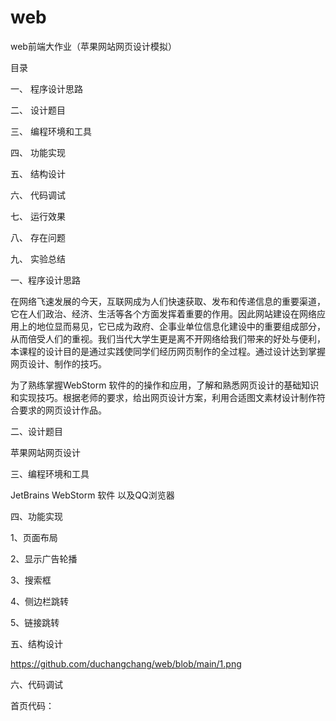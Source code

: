 # web
web前端大作业（苹果网站网页设计模拟）

目录

一、 程序设计思路

二、 设计题目	

三、 编程环境和工具

四、 功能实现

五、 结构设计

六、 代码调试	

七、 运行效果

八、 存在问题

九、 实验总结

一、程序设计思路

在网络飞速发展的今天，互联网成为人们快速获取、发布和传递信息的重要渠道，它在人们政治、经济、生活等各个方面发挥着重要的作用。因此网站建设在网络应用上的地位显而易见，它已成为政府、企事业单位信息化建设中的重要组成部分，从而倍受人们的重视。我们当代大学生更是离不开网络给我们带来的好处与便利，本课程的设计目的是通过实践使同学们经历网页制作的全过程。通过设计达到掌握网页设计、制作的技巧。

为了熟练掌握WebStorm 软件的的操作和应用，了解和熟悉网页设计的基础知识和实现技巧。根据老师的要求，给出网页设计方案，利用合适图文素材设计制作符合要求的网页设计作品。

二、设计题目

苹果网站网页设计

三、编程环境和工具

JetBrains WebStorm 软件 以及QQ浏览器

四、功能实现

1、页面布局

2、显示广告轮播

3、搜索框

4、侧边栏跳转

5、链接跳转

五、结构设计

https://github.com/duchangchang/web/blob/main/1.png

六、代码调试

首页代码：
<!DOCTYPE html>
<html>
<head lang="en">
    <meta charset="UTF-8">
    <title></title>
    <style>
        #sy{
            width: 1400px;
            height: 1200px;
        }
        .top1{
            width: 1398px;
            height: 150px;
            background: url("../photo/p1.jpg");
        }
        .top2{
            width: 1398px;
            height: 50px;
            background-color: darkgrey;
        }
        .left{
            width: 200px;
            height: 500px;
            background-color:lightslategrey;
            display: inline-block;
            margin-top: 20px;
        }

        .right{
            width: 1090px;
            height: 490px;
            display: inline-block;
            margin-left: 10px;

        }
        img{
            width: 1000px;
            height: 470px;
            margin-right: 0px;
        }
       .list{
            list-style: none;
            position: relative;
        }
        .item{
            position: absolute;
        }
        .item.active{
            z-index: 10;
        }
         .shu{
            list-style: none;
            position: relative;
            left: 450px;
            top: 400px;
            z-index: 1000;
        }
       .point{
            width: 15px;
            height: 15px;
            background-color:gainsboro;
            border-radius: 100%;
            float: left;
            margin-right: 50px;
            border-style: solid;
            border-width: 1px;
            border-color: black;
            cursor: pointer; /*把鼠标变成小手*/
        }
        .point.active {
            background-color: rgba(255, 255, 255, 0.2);
            z-index: 100;
        }

        .bottom1{
            width: 1400px;
            height: 800px;
            margin-top: 20px;
            background-color: gainsboro;
        }
        .ph1,.ph2,.ph3,.ph4,.ph5,.ph6,.w1,.w2,.w3,.w4,.w5,.w6{
            width: 350px;
            height: 250px;
            margin: 0px 20px 0px 50px;
        }
        .b1,.b2,.b3,.b4,.b5,.b6{
            width: 400px;
            height: 400px;
            float: left;
        }

        .bottom2{
            width: 1400px;
            height: 300px;
            background-color: gainsboro;
            font-size: 20px;
            font-style: inherit;
        }
        .kj1{
            width: 290px;
            height: 300px;
            margin-left: 200px;
            background-color: darkgray;
            float: left;
        }
        .kj2,.kj3,.kj4{
            width: 240px;
            height: 300px;
            background-color: darkgray;
            float: left;
        }
        .kj11{
            margin-left: 40px;
            float: left;
        }

        .bottom3{
            width: 1400px;
            height: 100px;
            background-color: lightgray;
        }
        .bt{
            padding-top: 10px;
           margin-left: 10px;
        }

        .wz1{
            width: 200px;
            height: 30px;
            padding-top: 10px;
            margin-left: 1100px;
            float: right;
        }
        .dhl{
            height: 40px;
            padding-top: 5px;
            margin-left: 450px;
        }
        .dhl1{
            width: 400px;
            height: 30px;
        }
        .dhl2{
            width: 50px;
            height: 30px;
        }
        .fll{
            width: 200px;
            height: 490px;
            background-color:lightslategrey;
            margin-top: 10px;
        }
        #fz1,#fz2,#fz3,#fz4,#fz5{
            width: 200px;
            height: 50px;
            float: left;
            background-color: lightslategrey;
        }
        #fz1:hover{  background-color: dimgray;  }
        #fz2:hover{  background-color: dimgray;  }
        #fz3:hover{  background-color: dimgray;  }
        #fz4:hover{ background-color: dimgray;  }
        #fz5:hover{background-color: dimgray;  }
        .fl{
            margin-left: 10px;
            font-size: 30px;
            font-weight: 600;
            color: midnightblue;
            float: left;
        }
        .fl1,.fl2,.fl3,.fl4,.fl5{
            margin-left: 25px;
            font-size: 20px;
            font-weight: 600;
            color: black;
        }
    </style>   
    </head>
    <body>
    <div id="sy">
    <div class="top1">
    <div class="wz1">
    <a href="../跳转页面/登录.html" >登录 </a> &nbsp;&nbsp;|
    <a href="../跳转页面/注册.html">注册 </a> &nbsp;&nbsp;|
    <a href="kf">客服 </a> &nbsp;&nbsp;|
    <a href="gd">更多</a> &nbsp;&nbsp;
    </div>
    </div>
    <div class="top2">
    <div class="dhl">
    <input class="dhl1" type="text" placeholder="请输入">
    <input class="dhl2" type="submit" value="搜索">
    </div>
    </div>

    <div class="left">
    <div class="fll">
        <div id="fz"><P class="fl">全部商品分类</P></div>
        <div id="fz1"><P class="fl1">Mac &nbsp; &nbsp; &nbsp; &nbsp; &nbsp; &nbsp; &nbsp;></P></div>
        <div id="fz2"><P class="fl2">iPad &nbsp; &nbsp; &nbsp; &nbsp; &nbsp; &nbsp; &nbsp;></P></div>
        <div id="fz3"><P class="fl3">Watch&nbsp;&nbsp; &nbsp; &nbsp; &nbsp; &nbsp;></P></div>
        <div id="fz4"><P class="fl4">iphone  &nbsp; &nbsp; &nbsp;&nbsp; &nbsp;></P></div>
        <div id="fz5"><P class="fl5">配件 &nbsp; &nbsp; &nbsp; &nbsp; &nbsp; &nbsp; &nbsp;></P></div>
     </div>
    </div>

    <div class="right">
    <ul class="shu">
        <li class="point active" data-index= '0'></li>
        <li class="point" data-index= '1'></li>
        <li class="point" data-index= '2'></li>
        <li class="point" data-index= '3'></li>
    </ul>
    <ul class="list">
        <li class="item active"><img src="../photo/p2.jpg"></li>
        <li class="item"><img src="../photo/p3.jpg"></li>
        <li class="item"><img src="../photo/p5.jpg"></li>
        <li class="item"><img src="../photo/p6.jpg"></li>
    </ul>
    </div>

    <div class="bottom1">
    <div class="b1">
        <img class="ph1" src="../photo/p4.jpg">
        <div class="w1">
           <h2>iPad Pro</h2>
           <h4>你的下一台电脑，何必是电脑</h4>
           <a href="../跳转页面/Mac.html">进一步了解</a> &nbsp;&nbsp;<a href="iPad.html">购买</a>
        </div>
    </div>
    <div class="b2">
        <img class="ph2" src="../photo/p7.jpg">
        <div class="w2">
            <h2>iPad Pro</h2>
            <h4>你的下一台电脑，何必是电脑</h4>
            <a href="../跳转页面/iPad.html">进一步了解</a> &nbsp;&nbsp;<a href="iPad.html">购买</a>
        </div>
    </div>
    <div class="b3">
        <img class="ph3" src="../photo/p8.jpg">
        <div class="w3">
            <h2>iPad Pro</h2>
            <h4>你的下一台电脑，何必是电脑</h4>
            <a href="../跳转页面/iphone.html">进一步了解</a> &nbsp;&nbsp;<a href="iPad.html">购买</a>
        </div>
    </div>
    <div class="b4">
        <img class="ph4" src="../photo/p9.jpg">
        <div class="w4">
            <h2>iPad Pro</h2>
            <h4>你的下一台电脑，何必是电脑</h4>
            <a href="../跳转页面/Watch.html">进一步了解</a> &nbsp;&nbsp;<a href="iPad.html">购买</a>
        </div>
    </div>
    <div class="b5">
        <img class="ph5" src="../photo/p10.jpg">
        <div class="w5">
            <h2>iPad Pro</h2>
            <h4>你的下一台电脑，何必是电脑</h4>
            <a href="../跳转页面/配件.html">进一步了解</a> &nbsp;&nbsp;<a href="iPad.html">购买</a>
        </div>
    </div>
    <div class="b6">
        <img class="ph6" src="../photo/p11.jpg">
        <div class="w6">
            <h2>iPad Pro</h2>
            <h4>你的下一台电脑，何必是电脑</h4>
            <a href="../跳转页面/Mac.html">进一步了解</a> &nbsp;&nbsp;<a href="iPad.html">购买</a>
        </div>
    </div>
    </div>

    <div class="bottom2">
    <div class="kj1">
        <div class="kj11">
        选购及了解<br>
        翻新和优惠<br>
        分期付款<br>
        Apple Trade In 换购计划<br>
        订单状态<br>
        </div>
     </div>
    <div class="kj2">
        服务<br>
        Apple Music<br>
        iCloud<br>
        账户<br>
        管理你的 Apple ID<br>
        </div>
    <div class="kj3">
        Apple Store 商店<br>
        查找零售店<br>
        Genius Bar 天才吧<br>
        Today at Apple<br>
        Apple 夏令营<br>
    </div>
    <div class="kj4">
        商务应用<br>
        Apple 与商务<br>
        商务选购<br>
        教育应用<br>
        Apple 与教育<br>
        高校师生选购<br>

    </div>
    </div>

    <div class="bottom3">
    <div class="bt">更多选购方式：查找你<a href="bth">附近的 Apple Store 零售店</a> 及更多门店，或者致电 400-666-8800。 </div>
    </div>
    </div>
    </body>
    <script type="text/javascript">//跳转页面
    document.getElementById("fz1").onclick=function(){
        window.location ="../跳转页面/Mac.html";
    }
    document.getElementById("fz2").onclick=function(){
        window.location ="../跳转页面/iPad.html";
    }
    document.getElementById("fz3").onclick=function(){
        window.location ="../跳转页面/Watch.html";
    }
    document.getElementById("fz4").onclick=function(){
        window.location ="../跳转页面/iphone.html";
    }
    document.getElementById("fz5").onclick=function(){
        window.location ="../跳转页面/配件.html";
    }
    //轮播
    var items = document.getElementsByClassName('item')
    var points = document.getElementsByClassName('point');
    var index = 0;
    var clearActive = function () {
    for (var i = 0; i < items.length; i++) {
        items[i].className = 'item';
    }
    for(var i = 0; i < points.length; i++){
        points[i].className = 'point'
    }
    }
    var goIndex = function () {
    clearActive();
    items[index].className = 'item active'
    points[index].className = 'point active'
    }
    for (var i = 0; i < points.length; i++) {
    points[i].addEventListener('click',function () {
        var pointIndex = this.getAttribute('data-index');
        index = pointIndex;
        goIndex();
    })
    }
    </script>
    </html>

    登录代码：
    <!DOCTYPE html>
    <html>
    <head lang="en">
    <meta charset="UTF-8">
    <title></title>
    <style>
        #sy{
            width: 1300px;
            height: 1200px;
            background-color: lightcyan;
        }
        .top1{
            width: 1300px;
            height: 150px;
            background: url("../photo/p1.jpg");
        }
        .top2 {
            width: 1300px;
            height: 50px;
            background-color: darkgrey;
        }
        .body{
            width: 300px;
            height: 400px;
            margin-left: 500px;
            margin-top: 20px;
            background-color: mediumspringgreen;
        }
        .body1{
            font-size: 20px;
            font-weight: 600;
            margin-left: 30px;
            padding-top: 20px;
        }
        .hym,.mm1,.mm2,.dz{
            width: 200px;
            height: 30px;
        }
    </style>
    </head>
    <body>
    <div id="sy">
    <div class="top1"></div>
    <div class="top2"></div>
    <div class="body">
        <form class="body1" onsubmit="fun()">
            用 户 名<br><input class="hym" type="text" placeholder="请输入"><br>
            密 码<br><input class="mm1" type="password" placeholder="8-12位字符即可"><br>
            确认密码 <br><input class="mm2" type="pass" placeholder="与上方密码一致"><br>
            收货地址<br><input class="dz" type="add" placeholder="可多次进行更改"><br>
            <div><input type="submit" value="立即注册"></div>
        </form>
        <script>
            function fun(){
                alert("注册成功")
            }
        </script>
    </div>
    </div>
    </body>
    </html>

    iPad代码：
    <!DOCTYPE html>
    <html>
    <head lang="en">
    <meta charset="UTF-8">
    <title></title>
    <style>
        .iPad{
            width: 1300px;
            height: 1200px;
            background-color: mediumspringgreen;
            position: absolute;
        }
        .iPad11,.iPad12{
            width: 300px;
            height: 400px;
            margin-top: 10px;
            margin-left: 10px;
            position: relative;
            float: left;
        }
        .iPad112,.iPad122{
            padding-left: 50px;
        }
    </style>
    </head>
    <body>
    <div class="iPad">
    <div class="iPad11">
        <img class="iPad111" src="../photo/p7.jpg">
        <div class="iPad112">
            <h2>选购及了解</h2>
            <h3>选购及了解</h3>
            <h3>选购及了解</h3>
        </div>
    </div>
    <div class="iPad12">
        <img class="iPad121" src="../photo/p7.jpg">
        <div class="iPad122">
            <h2>选购及了解</h2>
            <h3>选购及了解</h3>
            <h3>选购及了解</h3>
        </div>
    </div>
    </div>
    </body>
    </html>

七、运行效果

首页

https://github.com/duchangchang/web/blob/main/2.png
https://github.com/duchangchang/web/blob/main/3.png
https://github.com/duchangchang/web/blob/main/4.png

登录及注册

https://github.com/duchangchang/web/blob/main/5.png
https://github.com/duchangchang/web/blob/main/6.png

跳转

https://github.com/duchangchang/web/blob/main/7.png
https://github.com/duchangchang/web/blob/main/8.png
https://github.com/duchangchang/web/blob/main/9.png
https://github.com/duchangchang/web/blob/main/10.png
https://github.com/duchangchang/web/blob/main/11.png

八、存在问题

在广告轮播图的设置上，未设置为动态轮播，而是点击轮播，改为动态的轮播效果会给人一种更加高级的感觉。

九、实验总结

通过这次实验，在制作时总遇到这样那样的问题，为了使自己的网页更加丰富多彩，在网页中插入图象，运用轮播图，设置跳转页面。经过不断地修改，最后在自己摸索的情况下完成了这个实验的成果。但是在实验当中也遇到了很多的困难，这也反映出学习的还不够，需要更加刻苦钻研及学习，不断开拓视野，增强自己的实践操作技能，为以后能做出出色的网页而努力。

近一个星期的实验操作，在制作网页过程中，我学到了美化网页的方法，运用了更多的技巧。这使我学到了更多的知识，并且为我自己在制作网页这方面积累了一些经验。这些将是我人生中的一次重要的经历，将是我今后走上社会后的一笔巨大的财富。总体来说这次是对我的综合素质的培养，锻炼和提高。 
